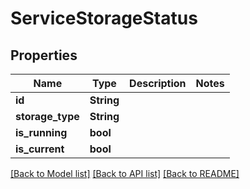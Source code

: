 # ServiceStorageStatus

## Properties

Name | Type | Description | Notes
------------ | ------------- | ------------- | -------------
**id** | **String** |  | 
**storage_type** | **String** |  | 
**is_running** | **bool** |  | 
**is_current** | **bool** |  | 

[[Back to Model list]](../README.md#documentation-for-models) [[Back to API list]](../README.md#documentation-for-api-endpoints) [[Back to README]](../README.md)


